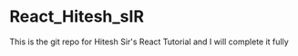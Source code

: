 # React_Hitesh_sIR
This is the git repo for Hitesh Sir's React Tutorial and I will complete it fully
